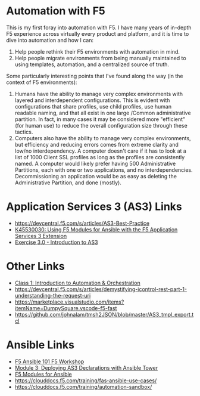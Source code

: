# Automation with F5
This is my first foray into automation with F5. I have many years of in-depth F5 experience across virtually every product and platform, and it is time to dive into automation and how I can:
1. Help people rethink their F5 environments with automation in mind.
2. Help people migrate environments from being manually maintained to using templates, automation, and a centralized source of truth.

Some particularly interesting points that I've found along the way (in the context of F5 environments):
1. Humans have the ability to manage very complex environments with layered and interdependent configurations. This is evident with configurations that share profiles, use child profiles, use human readable naming, and that all exist in one large /Common administrative partition. In fact, in many cases it may be considered more "efficient" (for human use) to reduce the overall configuration size through these tactics.
2. Computers also have the ability to manage very complex environments, but efficiency and reducing errors comes from extreme clarity and low/no interdependency. A computer doesn't care if it has to look at a list of 1000 Client SSL profiles as long as the profiles are consistently named. A computer would likely prefer having 500 Administrative Partitions, each with one or two applications, and no interdependencies. Decommissioning an application would be as easy as deleting the Administrative Partition, and done (mostly).

# Application Services 3 (AS3) Links
* https://devcentral.f5.com/s/articles/AS3-Best-Practice
* [K45530030: Using F5 Modules for Ansible with the F5 Application Services 3 Extension](https://support.f5.com/csp/article/K45530030)
* [Exercise 3.0 - Introduction to AS3](https://clouddocs.f5.com/training/fas-ansible-workshop-101/3.0-as3-intro.html)

# Other Links
* [Class 1: Introduction to Automation & Orchestration](https://clouddocs.f5.com/training/community/programmability/html/class1/class1.html)
* https://devcentral.f5.com/s/articles/demystifying-icontrol-rest-part-1-understanding-the-request-uri
* https://marketplace.visualstudio.com/items?itemName=DumpySquare.vscode-f5-fast
* https://github.com/johnalam/tmsh2JSON/blob/master/AS3_tmpl_export.tcl

# Ansible Links
* [F5 Ansible 101 F5 Workshop](https://clouddocs.f5.com/training/fas-ansible-workshop-101/)
* [Module 3: Deploying AS3 Declarations with Ansible Tower](https://clouddocs.f5.com/training/community/programmability/html/class1/module3/module3.html)
* [F5 Modules for Ansible](https://clouddocs.f5.com/products/orchestration/ansible/devel/)
* https://clouddocs.f5.com/training/fas-ansible-use-cases/
* https://clouddocs.f5.com/training/automation-sandbox/
